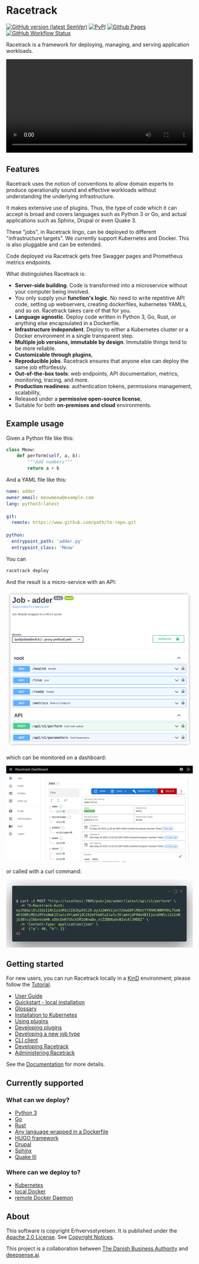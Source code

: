 # Racetrack

[![GitHub version (latest SemVer)](https://img.shields.io/github/v/tag/TheRacetrack/racetrack?label=github&sort=semver)](https://github.com/TheRacetrack/racetrack)
[![PyPI](https://img.shields.io/pypi/v/racetrack-client)](https://pypi.org/project/racetrack-client/)
[![Github Pages](https://img.shields.io/badge/docs-github.io-blue)](https://theracetrack.github.io/racetrack)
[![GitHub Workflow Status](https://img.shields.io/github/actions/workflow/status/TheRacetrack/racetrack/test.yml?branch=master&label=tests)](https://github.com/TheRacetrack/racetrack/actions?query=workflow%3Atest)

Racetrack is a framework for deploying, managing, and serving application workloads.

<video width="100%" controls="true" allowFullscreen="true" src="https://user-images.githubusercontent.com/124889668/259023408-d7b99acf-fcef-48f3-ac95-d4356c3acb0f.mp4">
</video>

## Features

Racetrack uses the notion of conventions to allow domain experts to produce
operationally sound and effective workloads without understanding the underlying
infrastructure.

It makes extensive use of plugins. Thus, the type of code which it can accept is
broad and covers languages such as Python 3 or Go, 
and actual applications such as Sphinx, Drupal or even Quake 3.

These "jobs", in Racetrack lingo, can be deployed to different
"infrastructure targets". We currently support Kubernetes and Docker. This is
also pluggable and can be extended.

Code deployed via Racetrack gets free Swagger pages and Prometheus metrics endpoints.

What distinguishes Racetrack is:

- **Server-side building**. Code is transformed into a microservice without your computer being involved.
- You only supply your **function's logic**. No need to write repetitive API code, setting up 
  webservers, creating dockerfiles, kubernetes YAMLs, and so on. Racetrack takes care of that for you.
- **Language agnostic**. Deploy code written in Python 3, Go, Rust,
  or anything else encapsulated in a Dockerfile.
- **Infrastructure independent**. Deploy to either a Kubernetes cluster
  or a Docker environment in a single transparent step.
- **Multiple job versions, immutable by design**. Immutable things tend to be more reliable.
- **Customizable through plugins**,
- **Reproducible jobs**. Racetrack ensures that anyone else can deploy the same job effortlessly.
- **Out-of-the-box tools**: web endpoints, API documentation,
  metrics, monitoring, tracing, and more.
- **Production readiness**: authentication tokens, permissions management, scalability,
- Released under a **permissive open-source license**,
- Suitable for both **on-premises and cloud** environments.

## Example usage

Given a Python file like this:

```python
class Meow:
    def perform(self, a, b):
        """Add numbers"""
        return a + b
```

And a YAML file like this:

```yaml
name: adder
owner_email: meowmeow@example.com
lang: python3:latest

git:
  remote: https://www.github.com/path/to-repo.git

python:
  entrypoint_path: 'adder.py'
  entrypoint_class: 'Meow'
```

You can

```bash
racetrack deploy
```

And the result is a micro-service with an API:

![](docs/assets/swaggerino.png)

which can be monitored on a dashboard:

![](docs/assets/dashboard-example.png)

or called with a curl command:

![](docs/assets/example-curl-call.png)

[//]: # (created with https://carbon.now.sh/?bg=rgba%28255%2C255%2C255%2C1%29&t=material&wt=boxy&l=application%2Fx-sh&width=812&ds=true&dsyoff=20px&dsblur=68px&wc=true&wa=false&pv=56px&ph=56px&ln=false&fl=1&fm=Hack&fs=14px&lh=133%25&si=false&es=2x&wm=false&code=%2524%2520curl%2520-X%2520POST%2520%2522http%253A%252F%252Flocalhost%253A7005%252Fpub%252Fjob%252Fadder%252Flatest%252Fapi%252Fv1%252Fperform%2522%2520%255C%250A%2520%2520-H%2520%2522X-Racetrack-Auth%253A%2520eyJhbGciOiJIUzI1NiIsInR5cCI6IkpXVCJ9.eyJzZWVkIjoiY2UwODFiMDUtYTRhMC00MTRhLThmNmEtODRjMDIzMTkxNmE2Iiwic3ViamVjdCI6ImFkbWluIiwic3ViamVjdF90eXBlIjoidXNlciIsInNjb3BlcyI6bnVsbH0.xDUcEmR7USck5RId0nwDo_xtZZBD6pUvB2vL6i39DQI%2522%2520%255C%250A%2520%2520-H%2520%2522Content-Type%253A%2520application%252Fjson%2522%2520%255C%250A%2520%2520-d%2520%27%257B%2522a%2522%253A%252040%252C%2520%2522b%2522%253A%25202%257D%27%250A42)

## Getting started

For new users, you can run Racetrack locally in a [KinD](https://kind.sigs.k8s.io/) environment;
please follow the [Tutorial](docs/user.md#tutorial).

* [User Guide](docs/user.md)
* [Quickstart - local installation](docs/quickstart.md)
* [Glossary](docs/glossary.md)
* [Installation to Kubernetes](docs/deployment/k8s-installation.md)
* [Using plugins](docs/development/using-plugins.md)
* [Developing plugins](docs/development/developing-plugins.md)
* [Developing a new job type](docs/development/plugins-job-types.md)
* [CLI client](racetrack_client/README.md)
* [Developing Racetrack](docs/development/develop.md)
* [Administering Racetrack](docs/admin.md)

See the [Documentation](https://theracetrack.github.io/racetrack/) for more details.

## Currently supported

### What can we deploy?

* [Python 3](https://github.com/TheRacetrack/plugin-python-job-type)
* [Go](https://github.com/TheRacetrack/plugin-go-job-type)
* [Rust](https://github.com/TheRacetrack/plugin-rust-job-type)
* [Any language wrapped in a Dockerfile](https://github.com/TheRacetrack/plugin-docker-proxy-job-type)
* [HUGO framework](https://github.com/TheRacetrack/plugin-hugo-job-type)
* [Drupal](https://github.com/TheRacetrack/plugin-docker-proxy-job-type/tree/master/sample/drupal)
* [Sphinx](https://github.com/TheRacetrack/plugin-docker-proxy-job-type/tree/master/sample/sphinx)
* [Quake III](https://github.com/iszulcdeepsense/racetrack-quake)

### Where can we deploy to?

* [Kubernetes](https://github.com/TheRacetrack/plugin-kubernetes-infrastructure)
* [local Docker](https://github.com/TheRacetrack/plugin-docker-infrastructure)
* [remote Docker Daemon](https://github.com/TheRacetrack/plugin-docker-daemon-deployer)

## About

This software is copyright Erhvervsstyrelsen.
It is published under the [Apache 2.0 License](./LICENSE).
See [Copyright Notices](./docs/license/copyright-notices.md).

This project is a collaboration between [The Danish Business Authority](https://www.erhvervsstyrelsen.dk) and [deepsense.ai](https://deepsense.ai).
